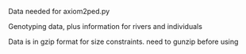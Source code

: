 Data needed for axiom2ped.py

Genotyping data, plus information for rivers and individuals

Data is in gzip format for size constraints. need to gunzip before using
